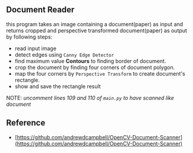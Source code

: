 Document Reader
---------------
this program takes an image containing a document(paper)
as input and returns cropped and perspective transformed
document(paper) as output by following steps:

* read input image
* detect edges using `Canny Edge Detector`
* find maximum value **Contours** to finding border of document.
* crop the document by finding four corners of document polygon.
* map the four corners by `Perspective Transform` to create document's rectangle.
* show and save the rectangle result

NOTE: _uncomment lines 109 and 110 of `main.py` to have scanned like document_


Reference
---------
* [https://github.com/andrewdcampbell/OpenCV-Document-Scanner](https://github.com/andrewdcampbell/OpenCV-Document-Scanner)